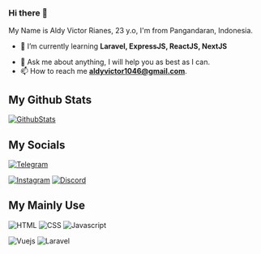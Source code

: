 ### Hi there 👋

My Name is Aldy Victor Rianes, 23 y.o, I'm from Pangandaran, Indonesia.

<!--
- 🔭 I’m currently working on ...
-->
- 🌱 I’m currently learning **Laravel, ExpressJS, ReactJS, NextJS**
<!--
- 👯 I’m looking to collaborate on ...
- 🤔 I’m looking for help with ...
-->
- 💬 Ask me about anything, I will help you as best as I can.
- 📫 How to reach me **aldyvictor1046@gmail.com**.
<!--
- 😄 Pronouns: ...
- ⚡ Fun fact: ...
-->

## My Github Stats

[![GithubStats](https://github-readme-stats.vercel.app/api?username=aldyvictor&include_all_commits=true&show_icons=true&theme=tokyonight)](https://github.com/aldyvictor)

## My Socials

[![Telegram](https://img.shields.io/badge/Telegram-2CA5E0?style=for-the-badge&logo=telegram&logoColor=white)](https://t.me/aldyvictor)
<!--
[![Linkedin](https://img.shields.io/badge/LinkedIn-0077B5?style=for-the-badge&logo=linkedin&logoColor=white)](https://www.linkedin.com/in/rafli-surya-pratama-606962220)
-->
[![Instagram](https://img.shields.io/badge/Instagram-E4405F?style=for-the-badge&logo=instagram&logoColor=white)](https://www.instagram.com/iama_victor/)
[![Discord](https://img.shields.io/badge/Discord-7289DA?style=for-the-badge&logo=discord&logoColor=white)](https://discordapp.com/users/770999994450575400/)

## My Mainly Use

![HTML](https://img.shields.io/badge/HTML5-E34F26?style=for-the-badge&logo=html5&logoColor=white)
![CSS](https://img.shields.io/badge/CSS3-1572B6?style=for-the-badge&logo=css3&logoColor=white)
![Javascript](https://img.shields.io/badge/JavaScript-323330?style=for-the-badge&logo=javascript&logoColor=F7DF1E)
<!--
![Python](https://img.shields.io/badge/Python-3776AB?style=for-the-badge&logo=python&logoColor=white)
-->
![Vuejs](https://img.shields.io/badge/Vue.js-35495E?style=for-the-badge&logo=vuedotjs&logoColor=4FC08D)
![Laravel](https://img.shields.io/badge/Laravel-FF2D20?style=for-the-badge&logo=laravel&logoColor=white)
<!--
![Django](https://img.shields.io/badge/Django-092E20?style=for-the-badge&logo=django&logoColor=white)
-->

